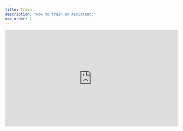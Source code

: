 ```yaml
---
title: Train
description: "How to train an Assistant:"
nav_order: 1
---
```

<iframe width="560" height="315" src="https://www.youtube.com/embed/J9KN7sPJs2w?si=Tvmxh_KsKPQwVSKN" title="YouTube video player" frameborder="0" allow="accelerometer; autoplay; clipboard-write; encrypted-media; gyroscope; picture-in-picture; web-share" referrerpolicy="strict-origin-when-cross-origin" allowfullscreen></iframe>